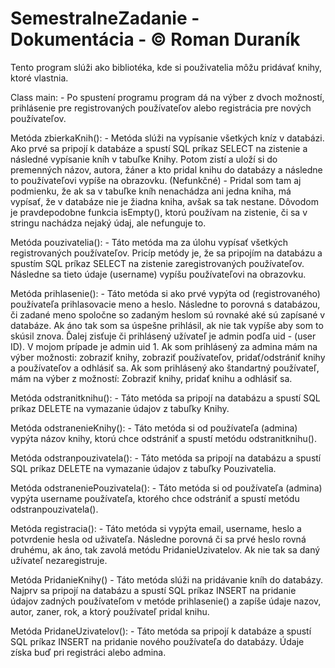 # SemestralneZadanie - Dokumentácia - © Roman Duraník
Tento program slúži ako bibliotéka, kde si použivatelia môžu pridávať knihy, ktoré vlastnia.

Class main: - Po spustení programu program dá na výber z dvoch možností, prihlásenie pre registrovaných používateľov alebo registrácia pre nových používateľov.

Metóda zbierkaKnih(): - Metóda slúži na vypísanie všetkých kníz v databázi. Ako prvé sa pripojí k databáze a spustí SQL príkaz SELECT na zistenie a následné vypísanie kníh v tabuľke Knihy.
Potom zistí a uloží si do premenných názov, autora, žáner a kto pridal knihu do databázy a následne to používateľovi vypíše na obrazovku.
(Nefunkčné) - Pridal som tam aj podmienku, že ak sa v tabuľke kníh nenachádza ani jedna kniha, má vypísať, že v databáze nie je žiadna kniha, avšak sa tak nestane.
Dôvodom je pravdepodobne funkcia isEmpty(), ktorú používam na zistenie, či sa v stringu nachádza nejaký údaj, ale nefunguje to.

Metóda pouzivatelia(): - Táto metóda ma za úlohu vypísať všetkých registrovaných používateľov. Pricíp metódy je, že sa pripojím na databázu a spustím SQL príkaz SELECT na zistenie zaregistrovaných používateľov.
Následne sa tieto údaje (username) vypíšu používateľovi na obrazovku.

Metóda prihlasenie(): - Táto metóda si ako prvé vypýta od (registrovaného) používateľa prihlasovacie meno a heslo. Následne to porovná s databázou, či zadané meno spoločne so zadaným heslom sú rovnaké aké sú zapísané v databáze.
Ak áno tak som sa úspešne prihlásil, ak nie tak vypíše aby som to skúsil znova. Ďalej zisťuje či prihlásený užívateľ je admin podľa uid - (user ID). 
V mojom prípade je admin uid 1. Ak som prihlásený za admina mám na výber možnosti: zobraziť knihy, zobraziť používateľov, pridať/odstrániť knihy a používateľov a odhlásiť sa. 
Ak som prihlásený ako štandartný používateľ, mám na výber z možností: Zobraziť knihy, pridať knihu a odhlásiť sa.

Metóda odstranitknihu(): - Táto metóda sa pripojí na databázu a spustí SQL príkaz DELETE na vymazanie údajov z tabuľky Knihy.

Metóda odstranenieKnihy(): - Táto metóda si od používateľa (admina) vypýta názov knihy, ktorú chce odstrániť a spustí metódu odstranitknihu().

Metóda odstranpouzivatela(): - Táto metóda sa pripojí na databázu a spustí SQL príkaz DELETE na vymazanie údajov z tabuľky Pouzivatelia.

Metóda odstraneniePouzivatela(): - Táto metóda si od používateľa (admina) vypýta username používateľa, ktorého chce odstrániť a spustí metódu odstranpouzivatela().

Metóda registracia(): - Táto metóda si vypýta email, username, heslo a potvrdenie hesla od uživateľa. Následne porovná či sa prvé heslo rovná druhému, ak áno, tak zavolá metódu PridanieUzivatelov. Ak nie tak sa daný užívateľ nezaregistruje.

Metóda PridanieKnihy() - Táto metóda slúži na pridávanie kníh do databázy. Najprv sa pripojí na databázu a spustí SQL príkaz INSERT na pridanie údajov zadných používateľom v metóde prihlasenie() a zapíše údaje nazov, autor, zaner, rok, a ktorý používateľ pridal knihu.

Metóda PridaneUzivatelov(): - Táto metóda sa pripojí k databáze a spustí SQL príkaz INSERT na pridanie nového používateľa do databázy. Údaje získa buď pri registráci alebo admina.

